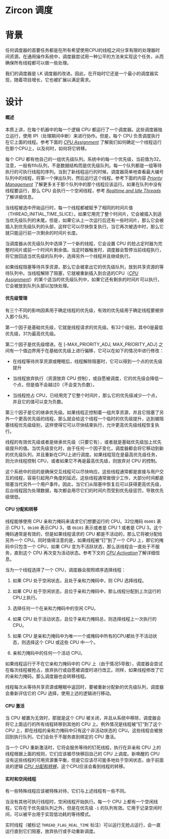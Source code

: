 <!--
Zircon Scheduling
=================

Background
==========

The primary responsibility of any scheduler is to share the limited
resource of processor time between all threads that wish to use it. In a
general purpose operating system, it tries to do so in a fair way,
ensuring that all threads are allowed to make some progress.

Our scheduler is an evolution of LK’s scheduler. As such it
started as a minimal scheduler implementation and was extended to meet
our needs as the project grew.
-->

Zircon 调度
==========

背景
===

任何调度器的首要任务都是在所有希望使用CPU的线程之间分享有限的处理器时间资源。在通用操作系统中，调度器尝试用一种公平的方法来实现这个任务，从而确保所有线程都可以做一些处理。

我们的调度器是 LK 调度器的改进。因此，在开始时它还是一个最小的调度器实现，随着项目增长，它也被扩展以满足需求。

<!--
Design
======

#### Overview

In essence there is a scheduler running on each logical CPU in the machine.
These schedulers run independently and use IPI (Inter-Processor
Interrupts) to coordinate. However each CPU is responsible for
scheduling the threads that are running on it. See [*CPU
Assignment*](#cpu-assignment-and-migration) below for how we decide
which CPU a thread is on, and how/when it migrates.

Each CPU has its own set of priority queues. One for each priority level
in the system, currently 32. Note that these are fifo queues, not the data
structure known as a priority queue. In each queue is an ordered list of
runnable threads awaiting execution. When it is time for a new thread to run,
the scheduler simply looks at the highest numbered queue that contains a thread,
pops the head off of that queue and runs that thread.See
[*Priority Management*](#priority-management) below for more details
about how it decides which thread should be in which queue. If there are no
threads in the queues to run it will instead run the idle thread, see [*Realtime
and Idle Threads*](#realtime-and-idle-threads) below for more details.
-->

设计
===

#### 概述

本质上讲，在每个机器中的每一个逻辑 CPU 都运行了一个调度器。这些调度器独立运行，使用 IPI（处理期间中断）来进行协作。但是，每个 CPU 负责调度执行在它上面的线程。参考下面的 [*CPU Assignment*](#cpu-assignment-and-migration) 了解我们如何确定一个线程运行在那个CPU上，以及何时，如何将它转移。

每个 CPU 都有他自己的一组优先级队列。系统中的每一个优先级，当前值为32。注意，一般有fifo队列，不是数据结构而是优先级队列。每一个队列都是一组等待执行的可执行线程的序列。当到了新线程运行的时候，调度器简单地查看最大编号队列中的线程，将第一个弹出队列，然后运行这个线程。参考下面的内容 
[*Priority Management*](#priority-management) 了解更多关于那个队列中的那个线程应该运行。如果在队列中没有线程要运行，那么 CPU 会执行一个空闲线程，参考 [*Realtime and Idle Threads*](#realtime-and-idle-threads) 了解详细信息。

<!--
Each thread is assigned the same timeslice size (THREAD_INITIAL_TIME_SLICE)
when it is picked to start running. If it uses its whole timeslice it will be
reinserted at the end of the appropriate priority queue. However if it has
some of its timeslice remaining from a previous run it will be inserted at the
head of the priority queue so it will be able to resume as quickly as possible.
When it is picked back up again it will only run for the remainder of its
previous timeslice.

When the scheduler selects a new thread from the priority queue it sets
the CPU's preemption timer for either a full timeslice, or the remainder of the
previous timeslice. When that timer fires the scheduler will stop execution on
that thread, add it to the appropriate queue, select another thread and start
over again.

If a thread blocks waiting for a shared resource then it's taken out of
its priority queue and is placed in a wait queue for the shared resource.
When it is unblocked it will be reinserted in the appropriate priority
queue of an eligible CPU ([*CPU
Assignment*](#cpu-assignment-and-migration)) and if it had remaining timeslice
to run it will be added to the front of the queue for expedited handling.
-->

当线程被选中开始运行时，每一个线程都被赋予了相同的时间片值（THREAD_INITIAL_TIME_SLICE）。如果它用完了整个时间片，它会被插入到适当优先级队列的末尾。但是，如果它从上一次运行后还有一些时间片，那么它会被插入到优先级队列的头部，这样它可以尽快恢复执行。当它再次被选中时，那么它就只能运行前一次剩余的时间片长度。

当调度器从优先级队列中选择了一个新的线程，它会设置 CPU 的抢占定时器为完整时间片或前一个时间片剩余值。当定时器触发时，调度器会暂停当前线程执行，将它放回适当优先级的队列中，选择另外一个线程并且继续执行。

如果线程阻塞等待共享资源，那么它会被拿出它的优先级队列，放到共享资源的等待队列中。当线程解除了阻塞，它就被重新插入到合适的CPU（[*CPU Assignment*](#cpu-assignment-and-migration)）的某个适当的优先级队列中，如果它还有剩余的时间片可以执行，它会被放到队列头部以加快处理。

<!--
#### Priority Management

There are three different factors used to determine the effective
priority of a thread, the effective priority being what is used to
determine which queue it will be in.

The first factor is the base priority, which is simply the thread’s
requested priority. There are currently 32 levels with 0 being the
lowest and 31 being the highest.

The second factor is the priority boost. This is a value bounded between
\[-MAX_PRIORITY_ADJ, MAX_PRIORITY_ADJ\] used to offset the base priority, it is
modified by the following cases:

-   When a thread is unblocked, after waiting on a shared resource or
    sleeping, it is given a one point boost.

-   When a thread yields (volunteers to give up control), or volunteers
    to reschedule, its boost is decremented by one but is capped at 0
    (won’t go negative).

-   When a thread is preempted and has used up its entire timeslice, its
    boost is decremented by one but is able to go negative.
-->

#### 优先级管理

有三个不同的影响因素用于确定线程的优先级，有效的优先级用于确定线程要被排入那个队列。

第一个因子是基础优先级，它就是线程请求的优先级。有32个级别，其中0是最低优先级，31为最高优先级。

第二个因子是优先级增进。在 \[-MAX_PRIORITY_ADJ, MAX_PRIORITY_ADJ\] 之间有一个值边界用于在基础优先级上进行偏移，它可以在如下的情况中进行修改：

- 在线程等待共享资源或睡眠后，线程解除阻塞时，它可以得到一个点的优先级提升

- 当线程放弃执行（资源放弃 CPU 控制），或自愿被调度，它的优先级会降低一个点，但是值不会越过0（不会变为负数）。

- 当线程抢占 CPU，已经用完了它整个时间片，那么它的优先级减少一个点，并且它的值可以变为负数。

<!--
The third factor is its inherited priority. If the thread is in control
of a shared resource and it is blocking another thread of a higher
priority then it is given a temporary boost up to that thread’s priority
to allow it to finish quickly and allow the higher priority thread to
resume.

The effective priority of the thread is either the inherited priority,
if it has one, or the base priority plus its boost. When this priority
changes, due to any of the factors changing, the scheduler will move it
to a new priority queue and reschedule the CPU. Allowing it to have
control if it is now the highest priority task, or relinquish control if
it is no longer highest.

The intent in this system is to ensure that interactive threads are
serviced quickly. These are usually the threads that interact directly
with the user and cause user-perceivable latency. These threads usually
do little work and spend most of their time blocked awaiting another
user event. So they get the priority boost from unblocking while
background threads that do most of the processing receive the priority
penalty for using their entire timeslice.
-->

第三个因子是它的继承优先级。如果线程正控制着一组共享资源，并且它阻塞了另外一个更高优先级的线程，那么就会给这个线程一个临时的优先级提升，达到被阻塞线程优先级级别，这样使得它可以尽快结束执行，允许更高优先级线程恢复执行。

线程的有效优先级或者是继承优先级（只要它有），或者就是基础优先级加上优先级提升的值。当优先级变化时，由于任何一个因子变化，调度器都会将它移动到新的优先级队列，并且重新在CPU上进行调度。如果线程现在是最高优先级任务，则允许线程控制 CPU，或者如果它不再是最高优先级，则放弃对 CPU 的控制。

这个系统中的目的是确保交互线程可以尽快响应。这些线程通常都是直接与用户交互的线程，容易引起用户角度的延迟。这些线程通常做很少工作，大部分时间都是阻塞当代另外一个用户事件。因此，当它们从阻塞中恢复后可以获得更高优先级，后台线程因为处理数据，每次都会用尽它们的时间片而受到优先级惩罚，导致优先级很低。

<!--
#### CPU Assignment and Migration

Threads are able to request which CPUs on which they wish to run using a
CPU affinity mask, a 32 bit mask where 0b001 is CPU 1, 0b100 is CPU 3,
and 0b101 is either CPU 1 or CPU 3. This mask is usually respected but
if the CPUs it requests are all inactive it will be assigned to another
CPU. Also notable, if it is “pinned” to a CPU, that is its mask contains
only one CPU, and that CPU becomes inactive the thread will sit
unserviced until that CPU becomes active again. See [*CPU
Activation*](#cpu-activation) below for details.

When selecting a CPU for a thread the scheduler will choose, in order:

1.  The CPU doing the selection, if it is **idle** and in the affinity mask.

2.  The CPU the thread last ran on, if it is **idle** and in the affinity mask.

3.  Any **idle** CPU in the affinity mask.

4.  The CPU the thread last ran on, if it is active and in the affinity mask.

5.  The CPU doing the selection, if it is the only one in the affinity mask or
    all cpus in the mask are not active.

6.  Any active CPU in the affinity mask.
-->

#### CPU 分配和转移

线程能够使用 CPU 亲和力掩码来请求它们想要运行的 CPU。32位掩码 `0b001` 表示 CPU 1，`0b100` 表示CPU 3，值 `0b101` 表示或者是 CPU 1 或者是 CPU 3。这个掩码通常是有效的，但是如果线程请求的 CPU 都是不活动的，那么它将被分配给另外一个 CPU。同时值得注意的是，如果线程被“钉”到了一个 CPU 上，即它的掩码中只包含一个 CPU，如果 CPU 变为不活跃状态，那么该线程会一直处于不服务，直到这个 CPU 再次变为活动状态。参考下文的 [*CPU Activation*](#cpu-activation)了解详细信息。

当为一个线程选择了一个 CPU，调度器会按照顺序选择线程：

1. 如果 CPU 处于空闲状态，且处于亲和力掩码中，则 CPU 选择线程。

2. 如果 CPU 处于空闲状态，且位于亲和力掩码中，那么线程分配到上次运行的CPU上执行。

3.  选择任何一个在亲和力掩码中的空闲 CPU。

4.  如果 CPU 处于活动状态，且位于亲和力掩码总，则选择线程上一次执行的 CPU。

5.  如果 CPU 是亲和力掩码中为唯一一个或掩码中所有的CPU都处于不活动状态，则选择这个 CPU 或这些 CPU 中一个。

6.  亲和力掩码中的任何一个活动 CPU。

<!--
If the thread is running on a CPU not in its affinity mask (due to case
5 above) the scheduler will try to rectify this every time the thread is
preempted, yields, or voluntarily reschedules. Also if the thread
changes its affinity mask the scheduler may migrate it.

Every time a thread comes back from waiting on a shared resource or
sleeping and needs to be assigned a priority queue, the scheduler will
re-evaluate its CPU choice for the thread, using the above logic, and
may move it.
-->

如果线程运行于不在它亲和力掩码中的 CPU 上（由于情况5导致），调度器会尝试在每次线程被抢占，放弃执行或自愿被调度时进行改正。同样，如果线程修改了它的亲和力掩码，那么调度器也会转移线程。

线程每次从等待共享资源或睡眠中返回时，要被重新分配新的优先级队列，调度器会重新评估它的 CPU 选择，使用上述的逻辑进行移动。

<!--
#### CPU Activation

When a CPU is being deactivated, that is shutdown and removed from the
system, the scheduler will transition all running threads onto other
CPUs. The only exception is threads that are “pinned”, that is they only
have the deactivating CPU in their affinity mask, these threads are put
back into the run queue where they will sit unserviced until the CPU is
reactivated.

When a CPU is reactivated it will service the waiting pinned threads and
threads that are running on non-Affinity CPUs should be migrated back
pretty quickly by their CPUs scheduler due to the above rules. There is
no active rebalancing of threads to the newly awakened CPU, but as it
should be idle more often, it should see some migration due to the logic
laid out above in [*CPU Assignment and
Migration*](#cpu-assignment-and-migration).
-->

#### CPU 激活

当 CPU 被置为无效时，那就是这个 CPU 被关闭，并且从系统中移除，调度器会将它上面运行的所有线程转移到其他的 CPU 上。例外情况是线程被“钉”到了这个 CPU 上，即在线程的亲和力掩码中只有这个非活动状态的 CPU。这些线程会被放回到执行队列，它们会处于不服务直到绑定的 CPU 激活。

当一个 CPU 重新激活时，它将会服务等待的钉死线程，执行在非亲和 CPU 上的线程根据上面的规则，它们应该被尽快移回自己的 CPU 上调度。新唤醒的 CPU 没有这些线程的可用资源重平衡，但是它应该尽可能多地处于空闲状态，由于前面说的逻辑 [*CPU 分配和转移*](#cpu-assignment-and-migration)，这个CPU应该会看到线程的转移。

<!--
#### Realtime and Idle Threads

These are special threads that are treated a little differently.

The idle thread runs when no other threads are runnable. There is one on
each CPU and it lives outside of the priority queues, but effectively in
a priority queue of -1. It is used to track idle time and can be used by
platform implementations for a low power wait mode.

Realtime threads (marked with `THREAD_FLAG_REAL_TIME`) are allowed to run without
preemption and will run until they block, yield, or manually reschedule.
-->

#### 实时和空闲线程

有一些特殊线程应该被特殊对待，它们与上述线程有一些不同。

当没有其他可执行线程时，空闲线程开始执行。每一个 CPU 上都有一个空闲线程，它存在于优先级队列之外，但是在优先级 `-1` 的队列有效。它用于记录空闲时间，可以被平台用于实现低功耗的等待模式。

实时线程（被标记 `THREAD_FLAG_REAL_TIME` 标注）可以运行无抢占运行，会一直运行直到它们阻塞，放弃执行或手动重新调度。
